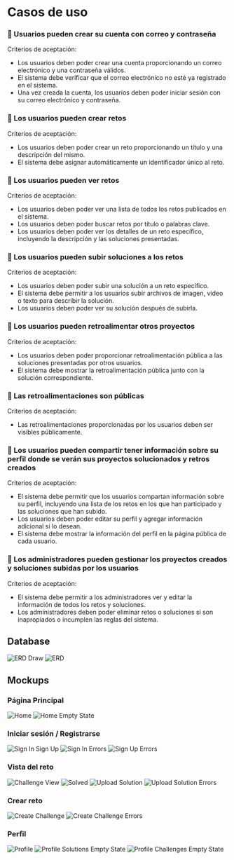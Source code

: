 # Casos de uso

### 📝 Usuarios pueden crear su cuenta con correo y contraseña
Criterios de aceptación:
- Los usuarios deben poder crear una cuenta proporcionando un correo electrónico y una contraseña válidos.
- El sistema debe verificar que el correo electrónico no esté ya registrado en el sistema.
- Una vez creada la cuenta, los usuarios deben poder iniciar sesión con su correo electrónico y contraseña.

### 📝 Los usuarios pueden crear retos
Criterios de aceptación:
- Los usuarios deben poder crear un reto proporcionando un título y una descripción del mismo.
- El sistema debe asignar automáticamente un identificador único al reto.

### 📝 Los usuarios pueden ver retos
Criterios de aceptación:
- Los usuarios deben poder ver una lista de todos los retos publicados en el sistema.
- Los usuarios deben poder buscar retos por título o palabras clave.
- Los usuarios deben poder ver los detalles de un reto específico, incluyendo la descripción y las soluciones presentadas.

### 📝 Los usuarios pueden subir soluciones a los retos
Criterios de aceptación:
- Los usuarios deben poder subir una solución a un reto específico.
- El sistema debe permitir a los usuarios subir archivos de imagen, video o texto para describir la solución.
- Los usuarios deben poder ver su solución después de subirla.

### 📝 Los usuarios pueden retroalimentar otros proyectos
Criterios de aceptación:
- Los usuarios deben poder proporcionar retroalimentación pública a las soluciones presentadas por otros usuarios.
- El sistema debe mostrar la retroalimentación pública junto con la solución correspondiente.

### 📝 Las retroalimentaciones son públicas
Criterios de aceptación:
- Las retroalimentaciones proporcionadas por los usuarios deben ser visibles públicamente.

### 📝 Los usuarios pueden compartir tener información sobre su perfil donde se verán sus proyectos solucionados y retros creados
Criterios de aceptación:
- El sistema debe permitir que los usuarios compartan información sobre su perfil, incluyendo una lista de los retos en los que han participado y las soluciones que han subido.
- Los usuarios deben poder editar su perfil y agregar información adicional si lo desean.
- El sistema debe mostrar la información del perfil en la página pública de cada usuario.

### 📝 Los administradores pueden gestionar los proyectos creados y soluciones subidas por los usuarios
Criterios de aceptación:
- El sistema debe permitir a los administradores ver y editar la información de todos los retos y soluciones.
- Los administradores deben poder eliminar retos o soluciones si son inapropiados o incumplen las reglas del sistema.

## Database

![ERD Draw](https://i.imgur.com/NJYQ3eo.jpg)
![ERD](https://i.imgur.com/lenSzGq.png)

## Mockups

### Página Principal
![Home](https://i.imgur.com/nWny0tW.png)
![Home Empty State](https://i.imgur.com/QQVGcZ8.png)

### Iniciar sesión / Registrarse
![Sign In Sign Up](https://i.imgur.com/3lV3ea4.png)
![Sign In Errors](https://i.imgur.com/jMymNg3.png)
![Sign Up Errors](https://i.imgur.com/IDkXX92.png)

### Vista del reto
![Challenge View](https://i.imgur.com/IMmxSNd.png)
![Solved](https://i.imgur.com/nGCdXu4.png)
![Upload Solution](https://i.imgur.com/pPUSwdH.png)
![Upload Solution Errors](https://i.imgur.com/ILN6viz.png)

### Crear reto
![Create Challenge](https://i.imgur.com/S0QaClG.png)
![Create Challenge Errors](https://i.imgur.com/qipNRt4.png)

### Perfil
![Profile](https://i.imgur.com/72FOrYe.png)
![Profile Solutions Empty State](https://i.imgur.com/NMh5vJQ.png)
![Profile Challenges Empty State](https://i.imgur.com/HSQcmIH.png)
